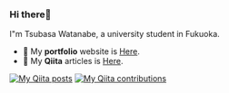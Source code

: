 ### Hi there👋

I"m Tsubasa Watanabe, a university student in Fukuoka.

- 🧖  My **portfolio** website is [Here](https://283-portfolio.vercel.app/).
- 🍏  My **Qiita** articles is [Here](https://qiita.com/vivy).

[![My Qiita posts](https://qiita-badge.apiapi.app/s/vivy/posts.svg)](http://qiita.com/vivy)
[![My Qiita contributions](https://qiita-badge.apiapi.app/s/vivy/contributions.svg)](http://qiita.com/vivy)
